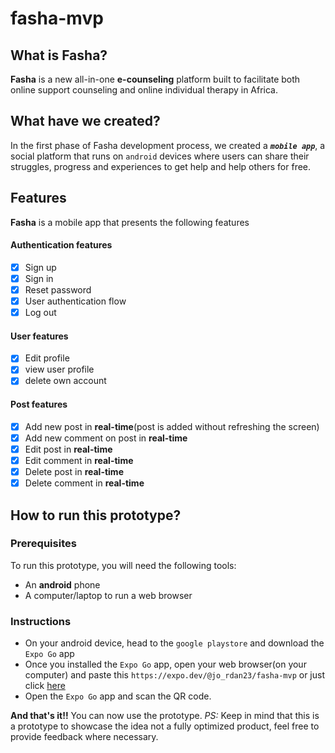 # fasha-mvp

## What is Fasha?
**Fasha** is a new all-in-one **e-counseling** platform built to facilitate both online support counseling and online individual therapy in Africa.

## What have we created?
In the first phase of Fasha development process, we created a **_`mobile app`_**, a social platform that runs on `android` devices where users can share their struggles, progress and experiences to get help and help others for free.

## Features
**Fasha** is a mobile app that presents the following features
#### Authentication features
- [x] Sign up
- [x] Sign in
- [x] Reset password
- [x] User authentication flow
- [x] Log out

#### User features
- [x] Edit profile
- [x] view user profile
- [x] delete own account
#### Post features
- [x] Add new post in **real-time**(post is added without refreshing the screen)
- [x] Add new comment on post in **real-time**
- [x] Edit post in **real-time**
- [x] Edit comment in **real-time**
- [x] Delete post in **real-time**
- [x] Delete comment in **real-time**

## How to run this prototype?
### Prerequisites
To run this prototype, you will need the following tools: 
- An **android** phone
- A computer/laptop to run a web browser

### Instructions
- On your android device, head to the `google playstore` and download the `Expo Go` app
- Once you installed the `Expo Go` app, open your web browser(on your computer) and paste this ```https://expo.dev/@jo_rdan23/fasha-mvp``` or just click [here](https://expo.dev/@jo_rdan23/fasha-mvp)
- Open the `Expo Go` app and scan the QR code.

**And that's it!!** You can now use the prototype.
_PS:_ Keep in mind that this is a prototype to showcase the idea not a fully optimized product, feel free to provide feedback where necessary.
